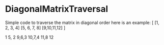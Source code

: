 # DiagonalMatrixTraversal
Simple code to traverse the matrix in diagonal order
here is an example:
[ [1, 2, 3, 4]
  [5, 6, 7, 8]
  [9,10,11,12]
]

1
5, 2
9,6,3
10,7,4
11,8
12

